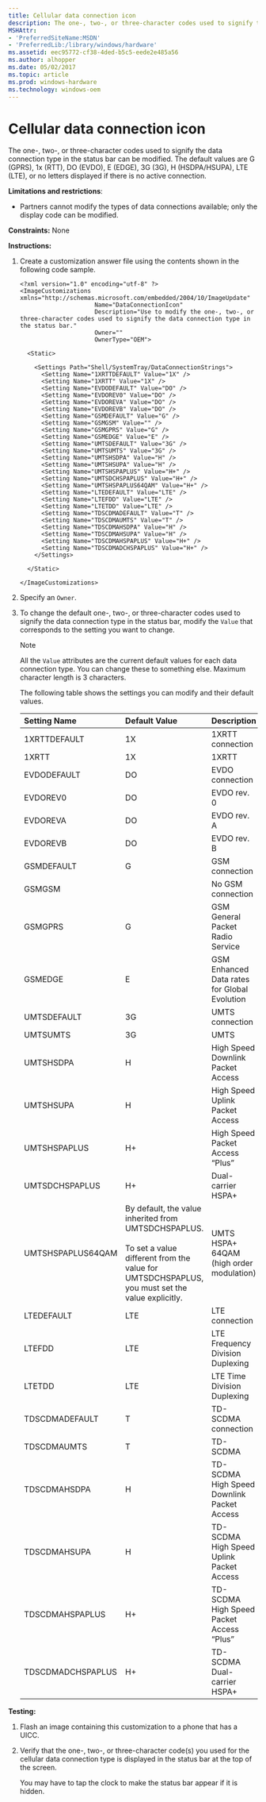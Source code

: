 ```yaml
---
title: Cellular data connection icon
description: The one-, two-, or three-character codes used to signify the data connection type in the status bar can be modified.
MSHAttr:
- 'PreferredSiteName:MSDN'
- 'PreferredLib:/library/windows/hardware'
ms.assetid: eec95772-cf38-4ded-b5c5-eede2e485a56
ms.author: alhopper
ms.date: 05/02/2017
ms.topic: article
ms.prod: windows-hardware
ms.technology: windows-oem
---
```


# Cellular data connection icon


The one-, two-, or three-character codes used to signify the data connection type in the status bar can be modified. The default values are G (GPRS), 1x (RTT), DO (EVDO), E (EDGE), 3G (3G), H (HSDPA/HSUPA), LTE (LTE), or no letters displayed if there is no active connection.

**Limitations and restrictions**:

-   Partners cannot modify the types of data connections available; only the display code can be modified.

<a href="" id="constraints---none"></a>**Constraints:** None  

<a href="" id="instructions-"></a>**Instructions:**  
1.  Create a customization answer file using the contents shown in the following code sample.

    ```
    <?xml version="1.0" encoding="utf-8" ?>  
    <ImageCustomizations xmlns="http://schemas.microsoft.com/embedded/2004/10/ImageUpdate"  
                         Name="DataConnectionIcon"  
                         Description="Use to modify the one-, two-, or three-character codes used to signify the data connection type in the status bar."  
                         Owner=""  
                         OwnerType="OEM"> 
      
      <Static>  

        <Settings Path="Shell/SystemTray/DataConnectionStrings">  
          <Setting Name="1XRTTDEFAULT" Value="1X" />  
          <Setting Name="1XRTT" Value="1X" />  
          <Setting Name="EVDODEFAULT" Value="DO" />  
          <Setting Name="EVDOREV0" Value="DO" />  
          <Setting Name="EVDOREVA" Value="DO" />  
          <Setting Name="EVDOREVB" Value="DO" />  
          <Setting Name="GSMDEFAULT" Value="G" />  
          <Setting Name="GSMGSM" Value="" />  
          <Setting Name="GSMGPRS" Value="G" />  
          <Setting Name="GSMEDGE" Value="E" />  
          <Setting Name="UMTSDEFAULT" Value="3G" />  
          <Setting Name="UMTSUMTS" Value="3G" />  
          <Setting Name="UMTSHSDPA" Value="H" />  
          <Setting Name="UMTSHSUPA" Value="H" />  
          <Setting Name="UMTSHSPAPLUS" Value="H+" />  
          <Setting Name="UMTSDCHSPAPLUS" Value="H+" />  
          <Setting Name="UMTSHSPAPLUS64QAM" Value="H+" />  
          <Setting Name="LTEDEFAULT" Value="LTE" />  
          <Setting Name="LTEFDD" Value="LTE" />  
          <Setting Name="LTETDD" Value="LTE" />  
          <Setting Name="TDSCDMADEFAULT" Value="T" />  
          <Setting Name="TDSCDMAUMTS" Value="T" />  
          <Setting Name="TDSCDMAHSDPA" Value="H" />  
          <Setting Name="TDSCDMAHSUPA" Value="H" />  
          <Setting Name="TDSCDMAHSPAPLUS" Value="H+" />  
          <Setting Name="TDSCDMADCHSPAPLUS" Value="H+" />  
        </Settings>  

      </Static>

    </ImageCustomizations>
    ```

2.  Specify an `Owner`.

3.  To change the default one-, two-, or three-character codes used to signify the data connection type in the status bar, modify the `Value` that corresponds to the setting you want to change.

    > [!NOTE]
    > All the `Value` attributes are the current default values for each data connection type. You can change these to something else. Maximum character length is 3 characters.

    The following table shows the settings you can modify and their default values.

    | Setting Name      | Default Value | Description                                  |
    |:------------------|:--------------|:---------------------------------------------|
    | 1XRTTDEFAULT      | 1X            | 1XRTT connection                             |
    | 1XRTT             | 1X            | 1XRTT                                        |
    | EVDODEFAULT       | DO            | EVDO connection                              |
    | EVDOREV0          | DO            | EVDO rev. 0                                  |
    | EVDOREVA          | DO            | EVDO rev. A                                  |
    | EVDOREVB          | DO            | EVDO rev. B                                  |
    | GSMDEFAULT        | G             | GSM connection                               |
    | GSMGSM            |               | No GSM connection                            |
    | GSMGPRS           | G             | GSM General Packet Radio Service             |
    | GSMEDGE           | E             | GSM Enhanced Data rates for Global Evolution |
    | UMTSDEFAULT       | 3G            | UMTS connection                              |
    | UMTSUMTS          | 3G            | UMTS                                         |
    | UMTSHSDPA         | H             | High Speed Downlink Packet Access            |
    | UMTSHSUPA         | H             | High Speed Uplink Packet Access              |
    | UMTSHSPAPLUS      | H+            | High Speed Packet Access “Plus”              |
    | UMTSDCHSPAPLUS    | H+            | Dual-carrier HSPA+                           |
    | UMTSHSPAPLUS64QAM | By default, the value inherited from UMTSDCHSPAPLUS. <br/><br/> To set a value different from the value for UMTSDCHSPAPLUS, you must set the value explicitly. | UMTS HSPA+ 64QAM (high order modulation) |
    | LTEDEFAULT        | LTE           | LTE connection                               |
    | LTEFDD            | LTE           | LTE Frequency Division Duplexing             |
    | LTETDD            | LTE           | LTE Time Division Duplexing                  |
    | TDSCDMADEFAULT    | T             | TD-SCDMA connection                          |
    | TDSCDMAUMTS       | T             | TD-SCDMA                                     |
    | TDSCDMAHSDPA      | H             | TD-SCDMA High Speed Downlink Packet Access   |
    | TDSCDMAHSUPA      | H             | TD-SCDMA High Speed Uplink Packet Access     |
    | TDSCDMAHSPAPLUS   | H+            | TD-SCDMA High Speed Packet Access “Plus”     |
    | TDSCDMADCHSPAPLUS | H+            | TD-SCDMA Dual-carrier HSPA+                  |

<a href="" id="testing-"></a>**Testing:**  
1.  Flash an image containing this customization to a phone that has a UICC.

2.  Verify that the one-, two-, or three-character code(s) you used for the cellular data connection type is displayed in the status bar at the top of the screen.

    You may have to tap the clock to make the status bar appear if it is hidden.
